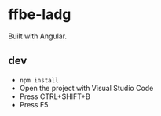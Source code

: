 # ffbe-ladg

Built with Angular.

## dev

* `npm install`
* Open the project with Visual Studio Code
* Press CTRL+SHIFT+B
* Press F5

